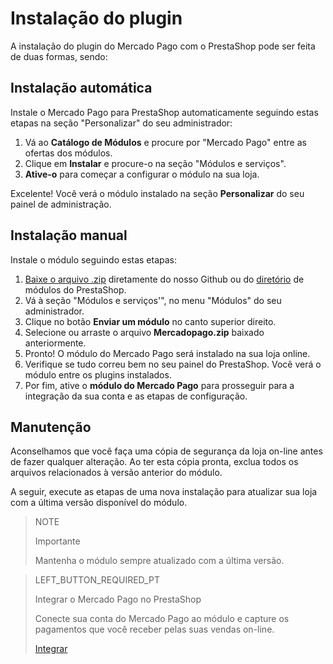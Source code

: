 # Instalação do plugin

A instalação do plugin do Mercado Pago com o PrestaShop pode ser feita de duas formas, sendo:

## Instalação automática

Instale o Mercado Pago para PrestaShop automaticamente seguindo estas etapas na seção "Personalizar" do seu administrador:

1. Vá ao **Catálogo de Módulos** e procure por "Mercado Pago" entre as ofertas dos módulos.
2. Clique em **Instalar** e procure-o na seção "Módulos e serviços".
3. **Ative-o** para começar a configurar o módulo na sua loja.

Excelente! Você verá o módulo instalado na seção **Personalizar** do seu painel de administração.

## Instalação manual

Instale o módulo seguindo estas etapas:

1. [Baixe o arquivo .zip](https://github.com/mercadopago/cart-prestashop-7/raw/master/mercadopago.zip) diretamente do nosso Github ou do [diretório](https://addons.prestashop.com/pt/pagamento-carta-carteira/23962-mercado-pago.html) de módulos do PrestaShop.
2. Vá à seção "Módulos e serviços'", no menu "Módulos" do seu administrador.
3. Clique no botão **Enviar um módulo** no canto superior direito.
4. Selecione ou arraste o arquivo **Mercadopago.zip** baixado anteriormente.
5. Pronto! O módulo do Mercado Pago será instalado na sua loja online.
6. Verifique se tudo correu bem no seu painel do PrestaShop. Você verá o módulo entre os plugins instalados. 
7. Por fim, ative o **módulo do Mercado Pago** para prosseguir para a integração da sua conta e as etapas de configuração.

## Manutenção

Aconselhamos que você faça uma cópia de segurança da loja on-line antes de fazer qualquer alteração. Ao ter esta cópia pronta, exclua todos os arquivos relacionados à versão anterior do módulo. 

A seguir, execute as etapas de uma nova instalação para atualizar sua loja com a última versão disponível do módulo. 

> NOTE
>
> Importante
>
> Mantenha o módulo sempre atualizado com a última versão.

<span></span>

> LEFT_BUTTON_REQUIRED_PT
>
> Integrar o Mercado Pago no PrestaShop
>
> Conecte sua conta do Mercado Pago ao módulo e capture os pagamentos que você receber pelas suas vendas on-line.
>
> [Integrar](https://www.mercadopago[FAKER][URL][DOMAIN]/developers/pt/guides/plugins/prestashop/integration)